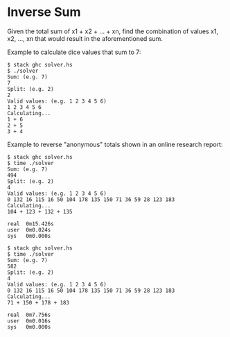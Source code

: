 # Inverse Sum

Given the total sum of x1 + x2 + ... + xn, find the combination of values x1, x2, ..., xn that would result in the aforementioned sum.

Example to calculate dice values that sum to 7:

```
$ stack ghc solver.hs
$ ./solver
Sum: (e.g. 7)
7
Split: (e.g. 2)
2
Valid values: (e.g. 1 2 3 4 5 6)
1 2 3 4 5 6
Calculating...
1 + 6
2 + 5
3 + 4
```

Example to reverse "anonymous" totals shown in an online research report:

```
$ stack ghc solver.hs
$ time ./solver
Sum: (e.g. 7)
494
Split: (e.g. 2)
4
Valid values: (e.g. 1 2 3 4 5 6)
0 132 16 115 16 50 104 178 135 150 71 36 59 28 123 183
Calculating...
104 + 123 + 132 + 135

real  0m15.426s
user  0m0.024s
sys   0m0.000s
```

```
$ stack ghc solver.hs
$ time ./solver
Sum: (e.g. 7)
582
Split: (e.g. 2)
4
Valid values: (e.g. 1 2 3 4 5 6)
0 132 16 115 16 50 104 178 135 150 71 36 59 28 123 183
Calculating...
71 + 150 + 178 + 183

real  0m7.756s
user  0m0.016s
sys   0m0.000s
```
